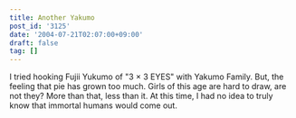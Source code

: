 ```yaml
---
title: Another Yakumo
post_id: '3125'
date: '2004-07-21T02:07:00+09:00'
draft: false
tag: []
---
```


I tried hooking Fujii Yukumo of "3 × 3 EYES" with Yakumo Family. But, the feeling that pie has grown too much. Girls of this age are hard to draw, are not they? More than that, less than it. At this time, I had no idea to truly know that immortal humans would come out.